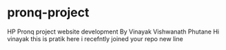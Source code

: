 # pronq-project
HP Pronq project website development 
By Vinayak Vishwanath Phutane 
Hi vinayak this is pratik here
i recefntly joined your repo
new line
